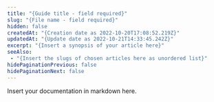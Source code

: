 ```yaml
---
title: "{Guide title - field required}"
slug: "{File name - field required}"
hidden: false
createdAt: "{Creation date as 2022-10-20T17:08:52.219Z}"
updatedAt: "{Update date as 2022-10-21T14:33:45.242Z}"
excerpt: "{Insert a synopsis of your article here}"
seeAlso:
 - "{Insert the slugs of chosen articles here as unordered list}"
hidePaginationPrevious: false
hidePaginationNext: false
---
```


Insert your documentation in markdown here.
